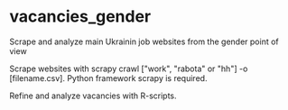 # vacancies_gender
Scrape and analyze main Ukrainin job websites from the gender point of view

Scrape websites with scrapy crawl ["work", "rabota" or "hh"] -o [filename.csv]. Python framework scrapy is required.

Refine and analyze vacancies with R-scripts.
